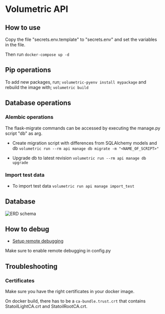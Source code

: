 # Volumetric API

## How to use

Copy the file "secrets.env.template" to "secrets.env" and set the variables in the file.

Then run `docker-compose up -d`

## Pip operations
To add new packages, run;
`volumetric-pyenv install mypackage`
and rebuild the image with;
`volumetric build`

## Database operations

### Alembic operations

The flask-migrate commands can be accessed by executing the manage.py script "db" as arg.

* Create migration script with differences from SQLAlchemy models and db
```volumetric run --rm api manage db migrate -m "<NAME_OF_SCRIPT>"```

* Upgrade db to latest revision
```volumetric run --rm api manage db upgrade```

### Import test data

* To import test data
```volumetric run api manage import_test```

## Database

![ERD schema][erd]

[erd]: https://git.equinor.com/volumetric/api/-/jobs/artifacts/master/raw/data/build/schema.png?job=create_erd

## How to debug

* [Setup remote debugging](https://git.equinor.com/CRIS/cris-run/wikis/remote-debugging-in-cris-api)

Make sure to enable remote debugging in config.py

## Troubleshooting

### Certificates

Make sure you have the right certificates in your docker image. 

On docker build, there has to be a `ca-bundle.trust.crt` that contains StatoilLightCA.crt and StatoilRootCA.crt.
